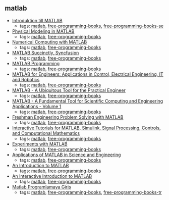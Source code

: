 matlab 
---
* [Introduktion till MATLAB](https://www.liber.se/plus/E470523401.pdf)
    * tags: [matlab](../tags/matlab.md), [free-programming-books](../tags/free-programming-books.md), [free-programming-books-se](../tags/free-programming-books-se.md)
* [Physical Modeling in MATLAB](http://greenteapress.com/matlab/index.html)
    * tags: [matlab](../tags/matlab.md), [free-programming-books](../tags/free-programming-books.md)
* [Numerical Computing with MATLAB](http://www.mathworks.com/moler/index_ncm.html?requestedDomain=www.mathworks.com&nocookie=true)
    * tags: [matlab](../tags/matlab.md), [free-programming-books](../tags/free-programming-books.md)
* [MATLAB Succinctly, Syncfusion](https://www.syncfusion.com/resources/techportal/ebooks/matlab)
    * tags: [matlab](../tags/matlab.md), [free-programming-books](../tags/free-programming-books.md)
* [MATLAB Programming](https://en.wikibooks.org/wiki/MATLAB_Programming)
    * tags: [matlab](../tags/matlab.md), [free-programming-books](../tags/free-programming-books.md)
* [MATLAB for Engineers: Applications in Control, Electrical Engineering, IT and Robotics](http://www.intechopen.com/books/matlab-for-engineers-applications-in-control-electrical-engineering-it-and-robotics)
    * tags: [matlab](../tags/matlab.md), [free-programming-books](../tags/free-programming-books.md)
* [MATLAB - A Ubiquitous Tool for the Practical Engineer](http://www.intechopen.com/books/matlab-a-ubiquitous-tool-for-the-practical-engineer)
    * tags: [matlab](../tags/matlab.md), [free-programming-books](../tags/free-programming-books.md)
* [MATLAB - A Fundamental Tool for Scientific Computing and Engineering Applications - Volume 1](http://www.intechopen.com/books/matlab-a-fundamental-tool-for-scientific-computing-and-engineering-applications-volume-1)
    * tags: [matlab](../tags/matlab.md), [free-programming-books](../tags/free-programming-books.md)
* [Freshman Engineering Problem Solving with MATLAB](http://cnx.org/featureContent/mfiles)
    * tags: [matlab](../tags/matlab.md), [free-programming-books](../tags/free-programming-books.md)
* [Interactive Tutorials for MATLAB, Simulink, Signal Processing, Controls, and Computational Mathematics](http://www.mathworks.com/tutorials)
    * tags: [matlab](../tags/matlab.md), [free-programming-books](../tags/free-programming-books.md)
* [Experiments with MATLAB](http://www.mathworks.com/moler/exm/index.html?requestedDomain=www.mathworks.com&nocookie=true)
    * tags: [matlab](../tags/matlab.md), [free-programming-books](../tags/free-programming-books.md)
* [Applications of MATLAB in Science and Engineering](http://www.intechopen.com/books/applications-of-matlab-in-science-and-engineering)
    * tags: [matlab](../tags/matlab.md), [free-programming-books](../tags/free-programming-books.md)
* [An Introduction to MATLAB](http://www.maths.dundee.ac.uk/software/MatlabNotes.pdf)
    * tags: [matlab](../tags/matlab.md), [free-programming-books](../tags/free-programming-books.md)
* [An Interactive Introduction to MATLAB](http://www.science.smith.edu/~jcardell/Courses/EGR326/Intro-to-MATLAB.pdf)
    * tags: [matlab](../tags/matlab.md), [free-programming-books](../tags/free-programming-books.md)
* [Matlab Programlamaya Giris](http://ismailari.com/blog/matlab-programlamaya-giris/)
    * tags: [matlab](../tags/matlab.md), [free-programming-books](../tags/free-programming-books.md), [free-programming-books-tr](../tags/free-programming-books-tr.md)

